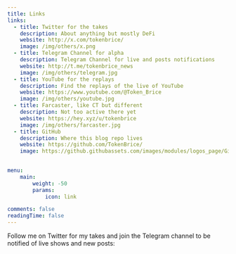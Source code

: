 ```yaml
---
title: Links
links:
  - title: Twitter for the takes
    description: About anything but mostly DeFi
    website: http://x.com/tokenbrice/
    image: /img/others/x.png
  - title: Telegram Channel for alpha
    description: Telegram Channel for live and posts notifications
    website: http://t.me/tokenbrice_news
    image: /img/others/telegram.jpg
  - title: YouTube for the replays
    description: Find the replays of the live of YouTube
    website: https://www.youtube.com/@Token_Brice 
    image: /img/others/youtube.jpg
  - title: Farcaster, like CT but different
    description: Not too active there yet
    website: https://hey.xyz/u/tokenbrice
    image: /img/others/farcaster.jpg
  - title: GitHub
    description: Where this blog repo lives
    website: https://github.com/TokenBrice/
    image: https://github.githubassets.com/images/modules/logos_page/GitHub-Mark.png

   
menu:
    main: 
        weight: -50
        params:
            icon: link

comments: false
readingTime: false
---
```


Follow me on Twitter for my takes and join the Telegram channel to be notified of live shows and new posts:
